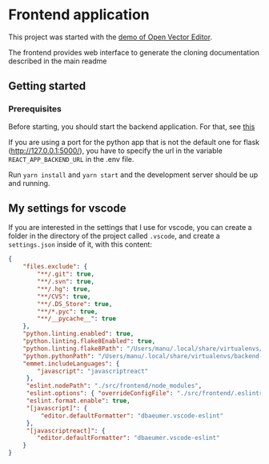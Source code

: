 # Frontend application

This project was started with the [demo of Open Vector Editor](https://github.com/tnrich/ove-react-demo-repo).

The frontend provides web interface to generate the cloning documentation described in the main readme


## Getting started

### Prerequisites

Before starting, you should start the backend application. For that, see [this](https://github.com/manulera/ShareYourCloning_backend)

If you are using a port for the python app that is not the default one for flask (http://127.0.0.1:5000/), you have to specify the url in the variable `REACT_APP_BACKEND_URL` in the .env file.

Run `yarn install` and `yarn start` and the development server should be up and running.

## My settings for vscode

If you are interested in the settings that I use for vscode, you can create a folder in the directory of the project called `.vscode`, and create a `settings.json` inside of it, with this content:

```json
{
    "files.exclude": {
        "**/.git": true,
        "**/.svn": true,
        "**/.hg": true,
        "**/CVS": true,
        "**/.DS_Store": true,
        "**/*.pyc": true,
        "**/__pycache__": true
    },
    "python.linting.enabled": true,
    "python.linting.flake8Enabled": true,
    "python.linting.flake8Path": "/Users/manu/.local/share/virtualenvs/backend-yNfT2bK_/bin/flake8",
    "python.pythonPath": "/Users/manu/.local/share/virtualenvs/backend-yNfT2bK_/bin/python",
    "emmet.includeLanguages": {
        "javascript": "javascriptreact"
     },
     "eslint.nodePath": "./src/frontend/node_modules",
     "eslint.options": { "overrideConfigFile": "./src/frontend/.eslintrc.json"},
     "eslint.format.enable": true,
     "[javascript]": {
         "editor.defaultFormatter": "dbaeumer.vscode-eslint"
     },
     "[javascriptreact]": {
        "editor.defaultFormatter": "dbaeumer.vscode-eslint"
    }
}
```
